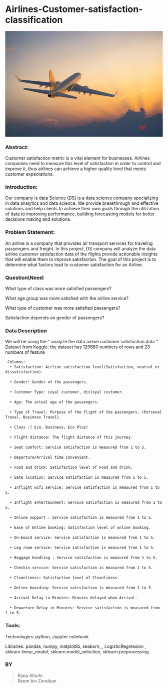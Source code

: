 # Airlines-Customer-satisfaction-classification

<center><img align="center" src="Airlines Customer satisfaction12.jpg"></center>

### Abstract:

Customer satisfaction metric is a vital element for businesses. Airlines companies need to measure this level of satisfaction in order to control and improve it, thus airlines can achieve a higher quality level that meets customer expectations.

### Introduction:

Our company is data Science (DS) is a data science company specializing in data analytics and data science. We provide breakthrough and effective solutions and help clients to achieve their own goals through the utilization of data to improving performance, building forecasting models for better decisions making and solutions.

### Problem Statement:
An airline is a company that provides air transport services for traveling passengers and freight. In this project, DS company will analyze the data airline customer satisfaction data of the flights provide actionable insights that will enable them to improve satisfaction. The goal of this project is to determine what factors lead to customer satisfaction for an Airline.

### Question\Need:
What type of class was more satisfied passengers?

What age group was more satisfied with the airline service?

What type of customer was more satisfied passengers?

Satisfaction depends on gender of passengers?




### Data Description
We will be using the " analyze the data airline customer satisfaction data " Dataset from Kaggle: the dataset has 129880 numbers of rows and 23 numbers of feature

     Columns:
      • Satisfaction: Airline satisfaction level(Satisfaction, neutral or dissatisfaction).

      • Gender: Gender of the passengers.

      • Customer Type: Loyal customer, disloyal customer.

      • Age: The actual age of the passengers.

      • Type of Travel: Purpose of the flight of the passengers. (Personal Travel, Business Travel).

      • Class :( Eco, Business, Eco Plus)

      • Flight distance: The flight distance of this journey.

      • Seat comfort: Service satisfaction is measured from 1 to 5.

      • Departure/Arrival time convenient.

      • Food and drink: Satisfaction level of Food and drink.

      • Gate location: Service satisfaction is measured from 1 to 5.

      • Inflight wifi service: Service satisfaction is measured from 1 to 5.

      • Inflight entertainment: Service satisfaction is measured from 1 to 5.

      • Online support : Service satisfaction is measured from 1 to 5.

      • Ease of Online booking: Satisfaction level of online booking.

      • On-board service: Service satisfaction is measured from 1 to 5.

      • Leg room service: Service satisfaction is measured from 1 to 5.

      • Baggage handling : Service satisfaction is measured from 1 to 5.

      • Checkin service: Service satisfaction is measured from 1 to 5.

      • Cleanliness: Satisfaction level of Cleanliness.

      • Online boarding: Service satisfaction is measured from 1 to 5.

      • Arrival Delay in Minutes: Minutes delayed when Arrival.

      • Departure Delay in Minutes: Service satisfaction is measured from 1 to 5.

### Tools:

Technologies: python, Jupyter notebook

Libraries: pandas, numpy, matplotlib, seaborn, , LogisticRegression , sklearn.linear_model, sklearn.model_selection, sklearn.preprocessing

### BY
>Rana Alturki  
>Reem bin Zeraiban

